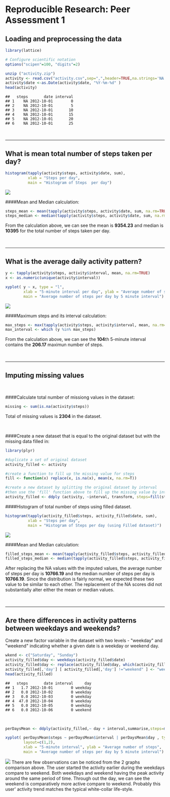 # Reproducible Research: Peer Assessment 1


## Loading and preprocessing the data

```r
library(lattice)

# Configure scientific notation
options("scipen"=100, "digits"=2)

unzip ("activity.zip")
activity <- read.csv("activity.csv",sep=",",header=TRUE,na.strings='NA',stringsAsFactors=FALSE)
activity$date <-as.Date(activity$date, "%Y-%m-%d" )
head(activity)
```

```
##   steps       date interval
## 1    NA 2012-10-01        0
## 2    NA 2012-10-01        5
## 3    NA 2012-10-01       10
## 4    NA 2012-10-01       15
## 5    NA 2012-10-01       20
## 6    NA 2012-10-01       25
```




<br>

******   



## What is mean total number of steps taken per day?

```r
histogram(tapply(activity$steps, activity$date, sum), 
          xlab = "Steps per day", 
          main = "Histogram of Steps  per day")
```

![](figure/unnamed-chunk-2-1.png) 

####Mean and Median calculation:

```r
steps_mean <- mean(tapply(activity$steps, activity$date, sum, na.rm=TRUE))
steps_median <- median(tapply(activity$steps, activity$date, sum, na.rm=TRUE))
```
From the calculation above, we can see the mean is **9354.23** and median is **10395** for the total number of steps taken per day. 

<br>

******  



## What is the average daily activity pattern?

```r
y <- tapply(activity$steps, activity$interval, mean, na.rm=TRUE)
x <- as.numeric(unique(activity$interval))

xyplot( y ~ x, type = "l",
        xlab = "5-minute interval per day", ylab = "Average number of steps", 
        main = "Average number of steps per day by 5 minute interval")
```

![](figure/unnamed-chunk-4-1.png) 

####Maximum steps and its interval calculation:

```r
max_steps <- max(tapply(activity$steps, activity$interval, mean, na.rm=TRUE))
max_interval <- which (y %in% max_steps)
```
From the calculation above, we can see the **104**th 5-minute interval contains the **206.17** maximun number of steps.  

<br>

******   



## Imputing missing values
<br>

####Calculate total number of missiong values in the dataset:

```r
missing <- sum(is.na(activity$steps))
```
Total of missing values is **2304** in the dataset.

<br>

####Create a new dataset that is equal to the original dataset but with the missing data filled in:

```r
library(plyr)

#duplicate a set of original dataset
activity_filled <- activity

#create a function to fill up the missing value for steps
fill <- function(x) replace(x, is.na(x), mean(x, na.rm=T))

#create a new dataset by splitting the original dataset by interval 
#then use the 'fill' function above to fill up the missing value by interval
activity_filled <- ddply (activity, ~interval, transform, steps=fill(steps))
```

####Histogram of total number of steps using filled dataset.  

```r
histogram(tapply(activity_filled$steps, activity_filled$date, sum), 
          xlab = "Steps per day", 
          main = "Histogram of Steps per day (using Filled dataset)")
```

![](figure/unnamed-chunk-8-1.png) 


####Mean and Median calculation:

```r
filled_steps_mean <- mean(tapply(activity_filled$steps, activity_filled$date, sum, na.rm=TRUE))
filled_steps_median <- median(tapply(activity_filled$steps, activity_filled$date, sum, na.rm=TRUE))
```
 
After replacing the NA values with the imputed values, the average number of steps per day is **10766.19** and the median number of steps per day is **10766.19**. Since the distribution is fairly normal, we expected these two value to be similar to each other. The replacement of the NA scores did not substantially alter either the mean or median values.

<br>

******  


## Are there differences in activity patterns between weekdays and weekends?  
Create a new factor variable in the dataset with two levels - "weekday" and "weekend" indicating whether a given date is a weekday or weekend day.

```r
wkend <- c("Saturday", "Sunday")
activity_filled$day <- weekdays(activity_filled$date)
activity_filled$day <- replace(activity_filled$day, which(activity_filled$day %in% wkend), "weekend")
activity_filled[,'day'] [ activity_filled[,'day'] !="weekend" ] <- "weekday"
head(activity_filled)
```

```
##   steps       date interval     day
## 1   1.7 2012-10-01        0 weekday
## 2   0.0 2012-10-02        0 weekday
## 3   0.0 2012-10-03        0 weekday
## 4  47.0 2012-10-04        0 weekday
## 5   0.0 2012-10-05        0 weekday
## 6   0.0 2012-10-06        0 weekend
```

<br>



```r
perDaysMean <- ddply(activity_filled,~ day + interval,summarise,steps=mean(steps)) 

xyplot( perDaysMean$steps ~ perDaysMean$interval | perDaysMean$day , type = "l", 
        layout=c(1,2), 
        xlab = "5-minute interval", ylab = "Average number of steps", 
        main = "Average number of steps per day by 5 minute interval")
```

![](figure/unnamed-chunk-11-1.png) 
There are few observations can be noticed from the 2 graphs comparison above. The user started the activity earlier during the weekdays compare to weekend. Both weekdays and weekend having the peak activity around the same period of time. Through out the day, we can see the weekend is comparatively more active compare to weekend. Probably this user' activity trend matches the typical white-collar life-style.

<br>

